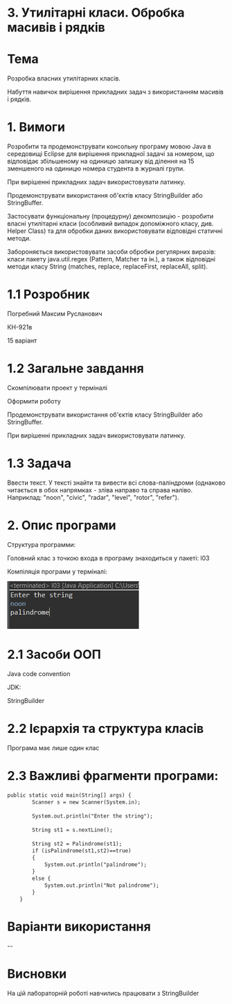 # 3. Утилітарні класи. Обробка масивів і рядків

# Тема

Розробка власних утилітарних класів.

Набуття навичок вирішення прикладних задач з використанням масивів і рядків.

# 1. Вимоги

Розробити та продемонструвати консольну програму мовою Java в середовищі Eclipse для вирішення прикладної задачі за номером, що відповідає збільшеному на одиницю залишку від ділення на 15 зменшеного на одиницю номера студента в журналі групи.

При вирішенні прикладних задач використовувати латинку.

Продемонструвати використання об'єктів класу StringBuilder або StringBuffer.

Застосувати функціональну (процедурну) декомпозицію - розробити власні утилітарні класи (особливий випадок допоміжного класу, див. Helper Class) та для обробки даних використовувати відповідні статичні методи.

Забороняється використовувати засоби обробки регулярних виразів: класи пакету java.util.regex (Pattern, Matcher та ін.), а також відповідні методи класу String (matches, replace, replaceFirst, replaceAll, split).

# 1.1 Розробник

Погребний Максим Русланович

КН-921в

15 варіант

# 1.2 Загальне завдання

Скомпілювати проект у терміналі

Оформити роботу

Продемонструвати використання об'єктів класу StringBuilder або StringBuffer.

При вирішенні прикладних задач використовувати латинку.

# 1.3 Задача

Ввести текст. У тексті знайти та вивести всі слова-паліндроми (однаково читається в обох напрямках - зліва направо та справа наліво. Наприклад: "noon", "civic", "radar", "level", "rotor", "refer").

# 2. Опис програми

Структура программи:

Головний клас з точкою входа в програму знаходиться у пакеті: l03

Компіляція програми у терміналі:


![Alt text](https://github.com/Makson4ikk/java-project/blob/main/doc/pogrebnyi03/assets/Screenshot_1.png)

# 2.1 Засоби ООП

Java code convention

JDK:

StringBuilder

# 2.2 Ієрархія та структура класів

Програма має лише один клас

# 2.3 Важливі фрагменти програми:

	public static void main(String[] args) {
		    Scanner s = new Scanner(System.in);

		    System.out.println("Enter the string");

		    String st1 = s.nextLine();

		    String st2 = Palindrome(st1);
		    if (isPalindrome(st1,st2)==true)
		    {
		        System.out.println("palindrome");
		    }
		    else {
		        System.out.println("Not palindrome");
		    }
		}


# Варіанти використання
--

# Висновки
На цій лабораторній роботі навчились працювати з StringBuilder
